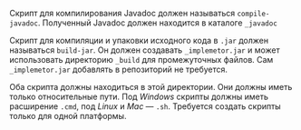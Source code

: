 Скрипт для компилирования Javadoc должен называться `compile-javadoc`.
Полученный Javadoc должен находится в каталоге `_javadoc`

Скрипт для компиляции и упаковки исходного кода в `.jar` должен называться `build-jar`.
Он должен создавать `_implemetor.jar` и может использовать директорию `_build` для промежуточных файлов.
Сам `_implemetor.jar` добавлять в репозиторий не требуется.

Оба скрипта должны находиться в этой директории.
Они должны иметь только относительные пути.
Под _Windows_ скрипты должны иметь расширение `.cmd`,
под _Linux_ и _Mac_ — `.sh`.
Требуется создать скрипты только для одной платформы.
